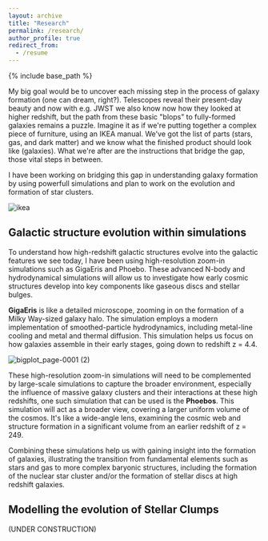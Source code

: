 ```yaml
---
layout: archive
title: "Research"
permalink: /research/
author_profile: true
redirect_from:
  - /resume
---
```

{% include base_path %}

My big goal would be to uncover each missing step in the process of galaxy formation (one can dream, right?). Telescopes reveal their present-day beauty and now with e.g. JWST we also know now how they looked at higher redshift, but the path from these basic "blops" to fully-formed galaxies remains a puzzle. Imagine it as if we're putting together a complex piece of furniture, using an IKEA manual. We've got the list of parts (stars, gas, and dark matter) and we know what the finished product should look like (galaxies). What we're after are the instructions that bridge the gap, those vital steps in between.

I have been working on bridging this gap in understanding galaxy formation by using powerfull simulations and plan to work on the evolution and formation of star clusters.

![ikea](https://github.com/user-attachments/assets/f3bbe14c-57c1-4607-8f4c-90845c626207)

## Galactic structure evolution within simulations 
To understand how high-redshift galactic structures evolve into the galactic features we see today, I have been using high-resolution zoom-in simulations such as GigaEris and Phoebo.  These advanced N-body and hydrodynamical simulations will allow us to investigate how early cosmic structures develop into key components like gaseous discs and stellar bulges.

**GigaEris** is like a detailed microscope, zooming in on the formation of a Milky Way-sized galaxy halo. The simulation employs a modern implementation of smoothed-particle hydrodynamics, including metal-line cooling and metal and thermal diffusion. This simulation helps us focus on how galaxies assemble in their early stages, going down to redshift z = 4.4. 

![bigplot_page-0001 (2)](https://github.com/fvandonkelaar/Fvandonkelaar.github.io/assets/57528256/c0938e10-5dd7-4b3d-9c4d-c2bbabd4eb3a)

These high-resolution zoom-in simulations will need to be complemented by large-scale simulations to capture the broader environment, especially the influence of massive galaxy clusters and their interactions at these high redshifts, one such simulation that can be used is the **Phoebos**. This simulation will act as a broader view, covering a larger uniform volume of the cosmos. It's like a wide-angle lens, examining the cosmic web and structure formation in a significant volume from an earlier redshift of z = 249.  

Combining these simulations help us with gaining insight into the formation of galaxies, illustrating the transition from fundamental elements such as stars and gas to more complex baryonic structures, including the formation of the nuclear star cluster and/or the formation of stellar discs at high redshift galaxies.

## Modelling the evolution of Stellar Clumps
(UNDER CONSTRUCTION)


